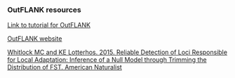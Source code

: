### OutFLANK resources
[Link to tutorial for OutFLANK](http://rpubs.com/lotterhos/outflank)

[OutFLANK website](https://github.com/whitlock/OutFLANK)

[Whitlock MC and KE Lotterhos. 2015. Reliable Detection of Loci Responsible for Local Adaptation: Inference of a Null Model through Trimming the Distribution of FST. American Naturalist](http://www.journals.uchicago.edu/doi/abs/10.1086/682949)

